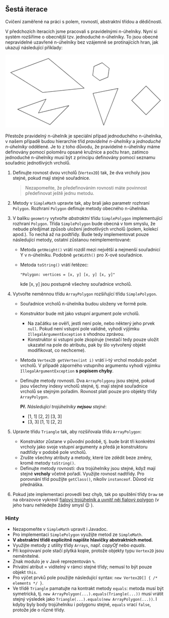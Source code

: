 ## Šestá iterace

Cvičení zaměřené na práci s polem, rovností, abstraktní třídou a dědičností.

V předchozích iteracích jsme pracovali s pravidelnými n-úhelníky. Nyní si systém rozšíříme o obecnější tzv. jednoduché n-úhelníky.
To jsou obecné nepravidelné uzavřené n-úhelníky bez vzájemně se protínajících hran, jak ukazují následující příklady:

![příklady nepravidelných n-úhelníků](images/06a.png)

Přestože pravidelný n-úhelník je speciální případ jednoduchého n-úhelníka, v našem případě budou hierarchie tříd
_pravidelné n-úhelníky_ a _jednoduché n-úhelníky_ oddělené. Je to z toho důvodu, že pravidelné n-úhelníky máme definovány pomocí
poloměru opsané kružnice a počtu hran, zatímco jednoduché n-úhelníky musí být z principu definovány pomocí seznamu souřadnic
jednotlivých vrcholů.

1.  Definujte rovnost dvou vrcholů (`Vertex2D`) tak, že dva vrcholy jsou stejné, pokud mají stejné souřadnice.

    >   Nezapomeňte, že předefinováním rovnosti máte povinnost předefinovat ještě jednu metodu.

2. Metody v `SimpleMath` upravte tak, aby brali jako parametr rozhraní `Polygon`.
   Rozhraní `Polygon` definuje metody obecného n-úhelníka.

3.  V balíku `geometry` vytvořte *abstraktní* třídu `SimplePolygon` implementující rozhraní `Polygon`.
    Třída `SimplePolygon` bude obecná v tom smyslu, že nebude předjímat způsob uložení jednotlivých vrcholů (polem, kolekcí apod.).
    To nechá až na podtřídy. Bude tedy implementovat pouze následující metody, ostatní zůstanou neimplementované:
    *   Metoda `getHeight()` vrátí rozdíl mezi největší a nejmenší souřadnicí Y v n-úhelníku.
        Podobně `getWidth()` pro X-ové souřadnice.
    *   Metoda `toString()` vrátí řetězec:

            "Polygon: vertices = [x, y] [x, y] [x, y]"

        kde [x, y] jsou postupně všechny souřadnice vrcholů.

4.  Vytvořte neměnnou třídu `ArrayPolygon` rozšiřující třídu `SimplePolygon`.
    *   Souřadnice vrcholů n-úhelníka budou uloženy ve formě pole.
    *   Konstruktor bude mít jako vstupní argument pole vrcholů.
        * Na začátku se ověří, jestli není pole, nebo některý jeho prvek `null`.
          Pokud není vstupní pole validné, vyhodí výjimku `IllegalArgumentException` s vhodnou zprávou.
        * Konstruktor si vstupní pole zkopíruje (nestačí tedy pouze uložit ukazatel na pole do atributu,
          pak by šlo vytvořený objekt modifikovat, co nechceme).
    *   Metoda `Vertex2D getVertex(int i)` vrátí i-tý vrchol modulo počet vrcholů.
        V případě záporného vstupního argumentu vyhodí výjimku `IllegalArgumentException` **s popisem chyby**.
    *   Definujte metody rovnosti. Dva `ArrayPolygony` jsou stejné, pokud jsou všechny indexy vrcholů stejné,
        tj. mají stejné souřadnice vrcholů se stejným pořadím. Rovnost platí pouze pro objekty třídy `ArrayPolygon`.

        **Př.** *Následující trojúhelníky **nejsou** stejné*:
        *   [1, 1] [2, 2] [3, 3]
        *   [3, 3] [1, 1] [2, 2]

5.  Upravte třídu `Triangle` tak, aby rozšiřovala třídu `ArrayPolygon`:
    *   Konstruktor zůstane v původní podobě, tj. bude brát tři konkrétní vrcholy jako svoje vstupní argumenty
        a předá je konstruktoru nadtřídy v podobě pole vrcholů.
    *   Zrušte všechny atributy a metody, které lze zdědit beze změny, kromě metody `toString()`.
    *   Definujte metody rovnosti: dva trojúhelníky jsou stejné, když mají stejné **vrcholy** včetně pořadí.
        Využijte rovnost nadtřídy. Pro porovnání tříd použijte `getClass()`, nikoliv `instanceof`. Důvod viz přednáška.

6. Pokud jste implementaci provedli bez chyb, tak po spuštění třídy `Draw` se na obrazovce vykreslí [fialový trojúhelník
   a uvnitř něj fialový polygon](https://gitlab.fi.muni.cz/pb162/pb162-course-info/wikis/draw-images)
   (v jeho tvaru nehledejte žádný smysl :wink: ).

### Hinty

- Nezapomeňte v `SimpleMath` upravit i Javadoc.
- Pro implementaci `SimplePolygon` využijte metod ze `SimpleMath`.
- **V abstraktní třídě explicitně napište hlavičky abstraktních metod.**
- Využijte metody z utility třídy `Arrays`, např. _copyOf_ nebo _equals_.
- Při kopírovaní pole stačí plytká kopie, protože objekty typu `Vertex2D` jsou neměnitelné.
- Znak modulo je v Javě reprezentován `%`.
- Privátní atribut = viditelný v rámci stejné třídy; nemusí to být pouze objekt `this`.
- Pro výčet prvků pole použijte následující syntax: `new Vertex2D[] { /* elements */ }`.
- Ve třídě `Triangle` pamatujte na kontrakt metody `equals`: metoda musí být symetrická,
  tj. `new ArrayPolygon(...).equals(Triangle(...))` musí vrátit stejný výsledek jako
  `Triangle(...).equals(new ArrayPolygon(...))`.
  I kdyby byly body trojúhelníku i polygonu stejné, `equals` vrací `false`, protože jde o různé třídy.
